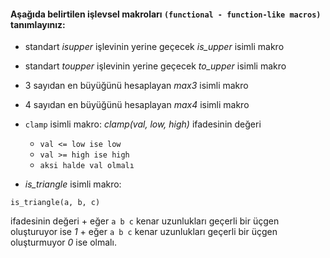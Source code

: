 #### Aşağıda belirtilen işlevsel makroları `(functional - function-like macros)` tanımlayınız:

+ standart *isupper* işlevinin yerine geçecek *is_upper* isimli makro

+ standart *toupper* işlevinin yerine geçecek *to_upper* isimli makro

+ 3 sayıdan en büyüğünü hesaplayan *max3* isimli makro

+ 4 sayıdan en büyüğünü hesaplayan *max4* isimli makro

+ `clamp` isimli makro:	*clamp(val, low, high)* ifadesinin değeri 
	+ `val <= low ise low`
	+ `val >= high ise high`
	+ `aksi halde val olmalı`

+ _is_triangle_ isimli makro: </br>
```
is_triangle(a, b, c)
````
ifadesinin değeri
	+ eğer `a b c` kenar uzunlukları geçerli bir üçgen oluşturuyor ise *1*
	+ eğer `a b c` kenar uzunlukları geçerli bir üçgen oluşturmuyor *0* ise olmalı.
	
